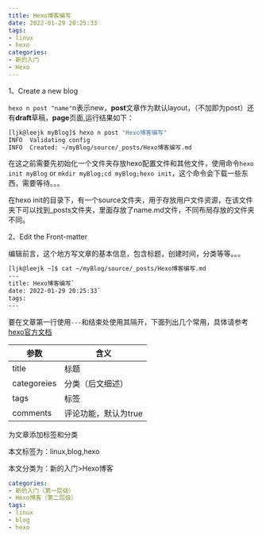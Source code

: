 ```yaml
---
title: Hexo博客编写
date: 2022-01-29 20:25:33
tags:
- linux
- hexo
categories:
- 新的入门
- Hexo
---
```


1、Create a new blog

`hexo n post "name"`n表示new，**post**文章作为默认layout，（不加即为post）还有**draft**草稿，**page**页面,运行结果如下：

```bash
[ljk@leejk myBlog]$ hexo n post "Hexo博客编写"
INFO  Validating config
INFO  Created: ~/myBlog/source/_posts/Hexo博客编写.md
```

在这之前需要先初始化一个文件夹存放hexo配置文件和其他文件，使用命令`hexo init myBlog` or `mkdir myBlog;cd myBlog;hexo init`，这个命令会下载一些东西，需要等待。。。

在hexo init的目录下，有一个source文件夹，用于存放用户文件资源，在该文件夹下可以找到_posts文件夹，里面存放了name.md文件，不同布局存放的文件夹不同。

2、Edit the Front-matter

编辑前言，这个地方写文章的基本信息，包含标题，创建时间，分类等等。。。

```bash
[ljk@leejk ~]$ cat ~/myBlog/source/_posts/Hexo博客编写.md  
---
title: Hexo博客编写` 
date: 2022-01-29 20:25:33` 
tags:
---
```

要在文章第一行使用`---`和结束处使用其隔开，下面列出几个常用，具体请参考[hexo官方文档](https://hexo.bootcss.com/docs/front-matter.html)

| 参数        | 含义                 |
| ----------- | -------------------- |
| title       | 标题                 |
| categoreies | 分类（后文细述）     |
| tags        | 标签                 |
| comments    | 评论功能，默认为true |

为文章添加标签和分类

本文标签为：linux,blog,hexo

本文分类为：新的入门>Hexo博客

```yaml
categories:
- 新的入门（第一层级）
- Hexo博客（第二层级）
tags:
- linux
- blog
- hexo
```

